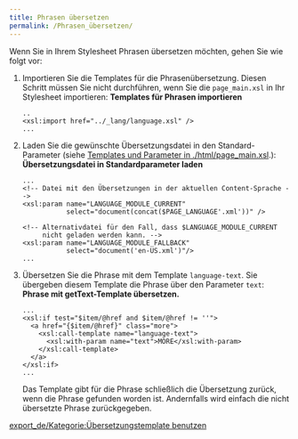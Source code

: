 ```yaml
---
title: Phrasen übersetzen
permalink: /Phrasen_übersetzen/
---
```


Wenn Sie in Ihrem Stylesheet Phrasen übersetzen möchten, gehen Sie wie folgt vor:

1.  Importieren Sie die Templates für die Phrasenübersetzung. Diesen Schritt müssen Sie nicht durchführen, wenn Sie die `page_main.xsl` in Ihr Stylesheet importieren: **Templates für Phrasen importieren**
    ~~~~ {.xml}
    ..
    <xsl:import href="../_lang/language.xsl" />
    ...
    ~~~~

2.  Laden Sie die gewünschte Übersetzungsdatei in den Standard-Parameter (siehe [Templates und Parameter in ./html/page_main.xsl](/Templates_und_Parameter_in_./html/page_main.xsl ).): **Übersetzungsdatei in Standardparameter laden**
    ~~~~ {.xml}
    ...
    <!-- Datei mit den Übersetzungen in der aktuellen Content-Sprache -->
    <xsl:param name="LANGUAGE_MODULE_CURRENT"
               select="document(concat($PAGE_LANGUAGE'.xml'))" />

    <!-- Alternativdatei für den Fall, dass $LANGUAGE_MODULE_CURRENT
         nicht geladen werden kann. -->
    <xsl:param name="LANGUAGE_MODULE_FALLBACK"
               select="document('en-US.xml')"/>
    ...
    ~~~~

3.  Übersetzen Sie die Phrase mit dem Template `language-text`. Sie übergeben diesem Template die Phrase über den Parameter `text`: **Phrase mit getText-Template übersetzen.**
    ~~~~ {.xml}
    ...
    <xsl:if test="$item/@href and $item/@href != ''">
      <a href="{$item/@href}" class="more">
        <xsl:call-template name="language-text">
          <xsl:with-param name="text">MORE</xsl:with-param>
        </xsl:call-template>
      </a>
    </xsl:if>
    ...
    ~~~~

    Das Template gibt für die Phrase schließlich die Übersetzung zurück, wenn die Phrase gefunden worden ist. Andernfalls wird einfach die nicht übersetzte Phrase zurückgegeben.

[export_de/Kategorie:Übersetzungstemplate benutzen](export_de/Kategorie:Übersetzungstemplate_benutzen )